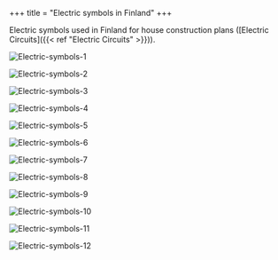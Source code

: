 +++
title = "Electric symbols in Finland"
+++


Electric symbols used in Finland for house construction plans ([Electric Circuits]({{< ref "Electric Circuits" >}})).

![Electric-symbols-1](/notes/attachments/Electric-symbols-1.jpeg)

![Electric-symbols-2](/notes/attachments/Electric-symbols-2.jpeg)

![Electric-symbols-3](/notes/attachments/Electric-symbols-3.jpeg)

![Electric-symbols-4](/notes/attachments/Electric-symbols-4.jpeg)

![Electric-symbols-5](/notes/attachments/Electric-symbols-5.jpeg)

![Electric-symbols-6](/notes/attachments/Electric-symbols-6.jpeg)

![Electric-symbols-7](/notes/attachments/Electric-symbols-7.jpeg)

![Electric-symbols-8](/notes/attachments/Electric-symbols-8.jpeg)

![Electric-symbols-9](/notes/attachments/Electric-symbols-9.jpeg)

![Electric-symbols-10](/notes/attachments/Electric-symbols-10.jpeg)

![Electric-symbols-11](/notes/attachments/Electric-symbols-11.jpeg)

![Electric-symbols-12](/notes/attachments/Electric-symbols-12.jpeg)
